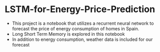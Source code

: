 # LSTM-for-Energy-Price-Prediction

- This project is a notebook that utilizes a recurrent neural network to forecast the price of energy consumption of homes in Spain.
- Long Short Term Memory is explored in this notebook
- In addition to energy consumption, weather data is included for our forecast 
